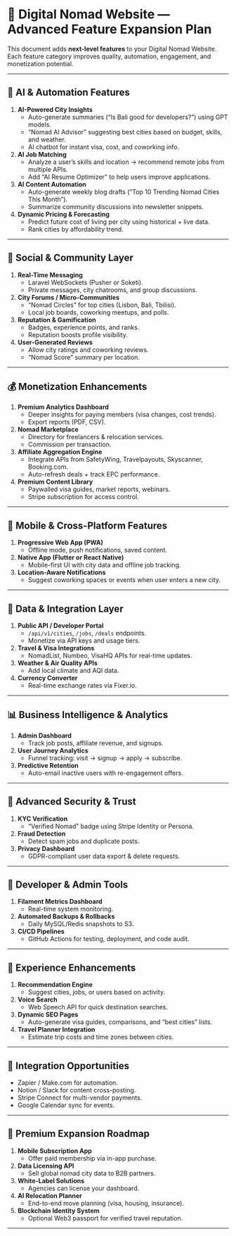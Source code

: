# 🚀 Digital Nomad Website — Advanced Feature Expansion Plan

This document adds **next-level features** to your Digital Nomad Website.  
Each feature category improves quality, automation, engagement, and monetization potential.

---

## 🧠 AI & Automation Features
1. **AI-Powered City Insights**
   - Auto-generate summaries (“Is Bali good for developers?”) using GPT models.
   - “Nomad AI Advisor” suggesting best cities based on budget, skills, and weather.
   - AI chatbot for instant visa, cost, and coworking info.
2. **AI Job Matching**
   - Analyze a user’s skills and location → recommend remote jobs from multiple APIs.
   - Add “AI Resume Optimizer” to help users improve applications.
3. **AI Content Automation**
   - Auto-generate weekly blog drafts (“Top 10 Trending Nomad Cities This Month”).
   - Summarize community discussions into newsletter snippets.
4. **Dynamic Pricing & Forecasting**
   - Predict future cost of living per city using historical + live data.
   - Rank cities by affordability trend.

---

## 🧭 Social & Community Layer
1. **Real-Time Messaging**
   - Laravel WebSockets (Pusher or Soketi).
   - Private messages, city chatrooms, and group discussions.
2. **City Forums / Micro-Communities**
   - “Nomad Circles” for top cities (Lisbon, Bali, Tbilisi).
   - Local job boards, coworking meetups, and polls.
3. **Reputation & Gamification**
   - Badges, experience points, and ranks.
   - Reputation boosts profile visibility.
4. **User-Generated Reviews**
   - Allow city ratings and coworking reviews.
   - “Nomad Score” summary per location.

---

## 💰 Monetization Enhancements
1. **Premium Analytics Dashboard**
   - Deeper insights for paying members (visa changes, cost trends).
   - Export reports (PDF, CSV).
2. **Nomad Marketplace**
   - Directory for freelancers & relocation services.
   - Commission per transaction.
3. **Affiliate Aggregation Engine**
   - Integrate APIs from SafetyWing, Travelpayouts, Skyscanner, Booking.com.
   - Auto-refresh deals + track EPC performance.
4. **Premium Content Library**
   - Paywalled visa guides, market reports, webinars.
   - Stripe subscription for access control.

---

## 📱 Mobile & Cross-Platform Features
1. **Progressive Web App (PWA)**
   - Offline mode, push notifications, saved content.
2. **Native App (Flutter or React Native)**
   - Mobile-first UI with city data and offline job tracking.
3. **Location-Aware Notifications**
   - Suggest coworking spaces or events when user enters a new city.

---

## 🧩 Data & Integration Layer
1. **Public API / Developer Portal**
   - `/api/v1/cities`, `/jobs`, `/deals` endpoints.
   - Monetize via API keys and usage tiers.
2. **Travel & Visa Integrations**
   - NomadList, Numbeo, VisaHQ APIs for real-time updates.
3. **Weather & Air Quality APIs**
   - Add local climate and AQI data.
4. **Currency Converter**
   - Real-time exchange rates via Fixer.io.

---

## 📊 Business Intelligence & Analytics
1. **Admin Dashboard**
   - Track job posts, affiliate revenue, and signups.
2. **User Journey Analytics**
   - Funnel tracking: visit → signup → apply → subscribe.
3. **Predictive Retention**
   - Auto-email inactive users with re-engagement offers.

---

## 🔐 Advanced Security & Trust
1. **KYC Verification**
   - “Verified Nomad” badge using Stripe Identity or Persona.
2. **Fraud Detection**
   - Detect spam jobs and duplicate posts.
3. **Privacy Dashboard**
   - GDPR-compliant user data export & delete requests.

---

## 🧰 Developer & Admin Tools
1. **Filament Metrics Dashboard**
   - Real-time system monitoring.
2. **Automated Backups & Rollbacks**
   - Daily MySQL/Redis snapshots to S3.
3. **CI/CD Pipelines**
   - GitHub Actions for testing, deployment, and code audit.

---

## 🎯 Experience Enhancements
1. **Recommendation Engine**
   - Suggest cities, jobs, or users based on activity.
2. **Voice Search**
   - Web Speech API for quick destination searches.
3. **Dynamic SEO Pages**
   - Auto-generate visa guides, comparisons, and “best cities” lists.
4. **Travel Planner Integration**
   - Estimate trip costs and time zones between cities.

---

## 🧩 Integration Opportunities
- Zapier / Make.com for automation.
- Notion / Slack for content cross-posting.
- Stripe Connect for multi-vendor payments.
- Google Calendar sync for events.

---

## 🔮 Premium Expansion Roadmap
1. **Mobile Subscription App**
   - Offer paid membership via in-app purchase.
2. **Data Licensing API**
   - Sell global nomad city data to B2B partners.
3. **White-Label Solutions**
   - Agencies can license your dashboard.
4. **AI Relocation Planner**
   - End-to-end move planning (visa, housing, insurance).
5. **Blockchain Identity System**
   - Optional Web3 passport for verified travel reputation.

---

